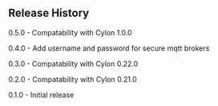 ## Release History

0.5.0 - Compatability with Cylon 1.0.0

0.4.0 - Add username and password for secure mqtt brokers

0.3.0 - Compatability with Cylon 0.22.0

0.2.0 - Compatability with Cylon 0.21.0

0.1.0 - Initial release
